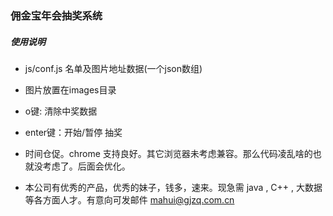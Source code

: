 ### 佣金宝年会抽奖系统

##### 使用说明
- js/conf.js 名单及图片地址数据(一个json数组)
- 图片放置在images目录

- o键: 清除中奖数据
- enter键：开始/暂停 抽奖


- 时间仓促。chrome 支持良好。其它浏览器未考虑兼容。那么代码凌乱啥的也就没考虑了。后面会优化。
- 本公司有优秀的产品，优秀的妹子，钱多，速来。现急需 java , C++ , 大数据 等各方面人才。有意向可发邮件 mahui@gjzq.com.cn